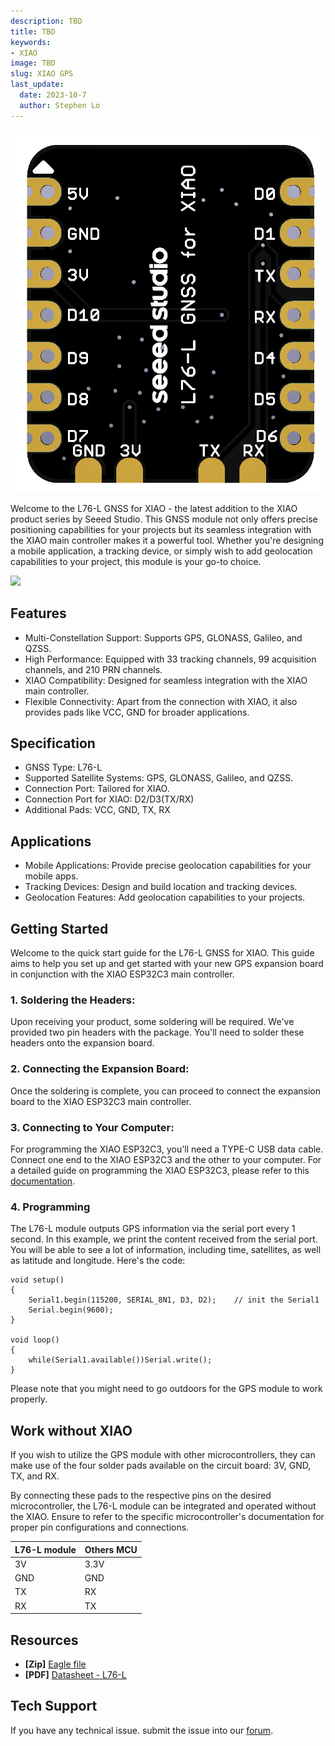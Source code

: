 ```yaml
---
description: TBD
title: TBD
keywords:
- XIAO
image: TBD
slug: XIAO GPS
last_update:
  date: 2023-10-7
  author: Stephen Lo
---
```


<p style={{textAlign: 'center'}}><img src="https://raw.githubusercontent.com/Longan-Labs/XIAO_GPS/main/IMG/back.png" alt="pir" width={600} height="auto" /></p>

Welcome to the L76-L GNSS for XIAO - the latest addition to the XIAO product series by Seeed Studio. This GNSS module not only offers precise positioning capabilities for your projects but its seamless integration with the XIAO main controller makes it a powerful tool. Whether you're designing a mobile application, a tracking device, or simply wish to add geolocation capabilities to your project, this module is your go-to choice.

<p style={{textAlign: 'center'}}><a href="https://www.seeedstudio.com/-Grove-VOC-and-eCO2-Gas-Sensor-(SGP30)-p-3071.html" target="_blank"><img src="https://files.seeedstudio.com/wiki/Seeed-WiKi/docs/images/300px-Get_One_Now_Banner-ragular.png" /></a></p>

## Features

- Multi-Constellation Support: Supports GPS, GLONASS, Galileo, and QZSS.
- High Performance: Equipped with 33 tracking channels, 99 acquisition channels, and 210 PRN channels.
- XIAO Compatibility: Designed for seamless integration with the XIAO main controller.
- Flexible Connectivity: Apart from the connection with XIAO, it also provides pads like VCC, GND for broader applications.

## Specification

- GNSS Type: L76-L
- Supported Satellite Systems: GPS, GLONASS, Galileo, and QZSS.
- Connection Port: Tailored for XIAO.
- Connection Port for XIAO: D2/D3(TX/RX)
- Additional Pads: VCC, GND, TX, RX

## Applications

- Mobile Applications: Provide precise geolocation capabilities for your mobile apps.
- Tracking Devices: Design and build location and tracking devices.
- Geolocation Features: Add geolocation capabilities to your projects.


## Getting Started


Welcome to the quick start guide for the L76-L GNSS for XIAO. This guide aims to help you set up and get started with your new GPS expansion board in conjunction with the XIAO ESP32C3 main controller.

### 1. Soldering the Headers:
Upon receiving your product, some soldering will be required. We've provided two pin headers with the package. You'll need to solder these headers onto the expansion board. 

### 2. Connecting the Expansion Board:
Once the soldering is complete, you can proceed to connect the expansion board to the XIAO ESP32C3 main controller.

### 3. Connecting to Your Computer:
For programming the XIAO ESP32C3, you'll need a TYPE-C USB data cable. Connect one end to the XIAO ESP32C3 and the other to your computer. For a detailed guide on programming the XIAO ESP32C3, please refer to this [documentation](https://wiki.seeedstudio.com/XIAO_ESP32C3_Getting_Started/).

### 4. Programming

The L76-L module outputs GPS information via the serial port every 1 second. In this example, we print the content received from the serial port. You will be able to see a lot of information, including time, satellites, as well as latitude and longitude. Here's the code:

```Arduino
void setup()
{
    Serial1.begin(115200, SERIAL_8N1, D3, D2);    // init the Serial1
    Serial.begin(9600);
}

void loop()
{
    while(Serial1.available())Serial.write();
}
```

Please note that you might need to go outdoors for the GPS module to work properly.

## Work without XIAO

If you wish to utilize the GPS module with other microcontrollers, they can make use of the four solder pads available on the circuit board: 3V, GND, TX, and RX.

By connecting these pads to the respective pins on the desired microcontroller, the L76-L module can be integrated and operated without the XIAO. Ensure to refer to the specific microcontroller's documentation for proper pin configurations and connections.

|L76-L module|Others MCU|
|------------|----------|
|3V|3.3V|
|GND|GND|
|TX|RX|
|RX|TX|

## Resources

- **[Zip]** [Eagle file](https://github.com/Longan-Labs/XIAO_GPS/raw/main/XIAO_GPS.zip)
- **[PDF]** [Datasheet - L76-L](https://github.com/Longan-Labs/XIAO_GPS/raw/main/L76-L.zip)

## Tech Support
If you have any technical issue.  submit the issue into our [forum](https://forum.seeedstudio.com/).